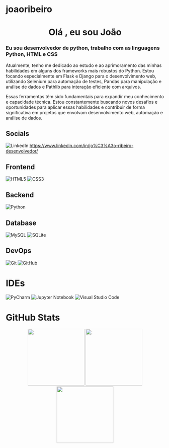 # joaoribeiro

<h1 align="center">Olá , eu sou João</h1>
<h3>Eu sou desenvolvedor de python, trabalho com as linguagens Python, HTML e CSS</h3>

Atualmente, tenho me dedicado ao estudo e ao aprimoramento das minhas habilidades em alguns dos frameworks mais robustos do Python. Estou focando especialmente em Flask e Django para o desenvolvimento web, utilizando Selenium para automação de testes, Pandas para manipulação e análise de dados e Pathlib para interação eficiente com arquivos.

Essas ferramentas têm sido fundamentais para expandir meu conhecimento e capacidade técnica. Estou constantemente buscando novos desafios e oportunidades para aplicar essas habilidades e contribuir de forma significativa em projetos que envolvam desenvolvimento web, automação e análise de dados.

## Socials

![LinkedIn](https://img.shields.io/badge/linkedin-%230077B5.svg?style=for-the-badge&logo=linkedin&logoColor=white)
https://www.linkedin.com/in/jo%C3%A3o-ribeiro-desenvolvedor/

## Frontend
![HTML5](https://img.shields.io/badge/html5-%23E34F26.svg?style=forthe-badge&logo=html5&logoColor=white) ![CSS3](https://img.shields.io/badge/css3-%231572B6.svg?style=for-the-badge&logo=css3&logoColor=white)

## Backend
![Python](https://img.shields.io/badge/python-3670A0?style=for-thebadge&logo=python&logoColor=ffdd54) 

## Database
![MySQL](https://img.shields.io/badge/mysql-%2300f.svg?style=for-thebadge&logo=mysql&logoColor=white) 
![SQLite](https://img.shields.io/badge/sqlite-%2307405e.svg?style=for-the-badge&logo=sqlite&logoColor=white)

## DevOps
![Git](https://img.shields.io/badge/git-%23F05033.svg?style=for-thebadge&logo=git&logoColor=white)
![GitHub](https://img.shields.io/badge/github-%23121011.svg?style=forthe-badge&logo=github&logoColor=white)

# IDEs
![PyCharm](https://img.shields.io/badge/pycharm-143?style=for-thebadge&logo=pycharm&logoColor=black&color=black&labelColor=green)
![Jupyter Notebook](https://img.shields.io/badge/jupyter-%23FA0F00.svg?style=for-the-badge&logo=jupyter&logoColor=white)
![Visual Studio Code](https://img.shields.io/badge/Visual%20Studio%20Code-0078d7.svg?style=for-the-badge&logo=visual-studio-code&logoColor=white)

# GitHub Stats
<div align="center">
<img height="180em" src="https://github-readmestats.vercel.app/api?username=JoaoRibeiro01&theme=dark&hide_border
=false&include_all_commits=false&count_private=false"/>
<img height="180em" src="https://github-readme-streakstats.herokuapp.com/?user=JoaoRibeiro01
&theme=dark&hide_border=false"/>
<img height="180em" src="https://github-readme-stats.vercel.app/api/toplangs/?username=JoaoRibeiro01
&theme=dark&hide_border=false&include_all_commits=false&count_private=fals
e&layout=compact"/>
